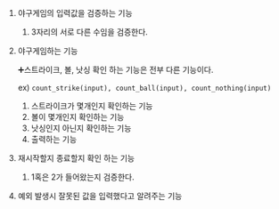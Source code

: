 1. 야구게임의 입력값을 검증하는 기능
    1. 3자리의 서로 다른 수임을 검증한다.
2. 야구게임하는 기능

   ➕스트라이크, 볼, 낫싱 확인 하는 기능은 전부 다른 기능이다.

   ex) `count_strike(input), count_ball(input), count_nothing(input)`

    1. 스트라이크가 몇개인지 확인하는 기능
    2. 볼이 몇개인지 확인하는 기능
    3. 낫싱인지 아닌지 확인하는 기능
    4. 출력하는 기능
3. 재시작할지 종료할지 확인 하는 기능
    1. 1혹은 2가 들어왔는지 검증한다.
4. 예외 발생시 잘못된 값을 입력했다고 알려주는 기능